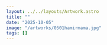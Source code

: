 ```yaml
---
layout: ../../layouts/Artwork.astro
title: ""
date: "2025-10-05"
image: "/artworks/0501hamirmama.jpg"
tags: []
---
```


